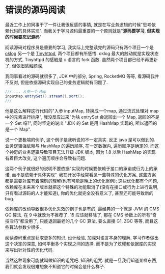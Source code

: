 # 错误的源码阅读

最近工作上的同事干了一件让我很反感的事情, 就是在写业务逻辑的时候"思考依赖代码的具体实现".  而我关于学习源码最重要的一个原则就是"**源码要学习, 但实现的时候要忘记源码**"

阅读源码对程序员是重要的学习, 我实际上完整读完的源码只有两个项目一个是[oklog](https://github.com/oklog/oklog) 另一个是 [Tinyhttpd](https://github.com/EZLippi/Tinyhttpd), 两个项目都有所感悟. oklog 最大的触动就是实现状态机的方式, Tinyhttpd 的感触是 c 语言的 fork 函数. 虽然两个项目都已经不再更新了, 但依旧感触颇深.

我同事看过的源码就很多了, JDK 中的部分, Spring, RocketMQ 等等, 看源码我并不反对, 但是依据源码实现自己的业务逻辑就有问题了. 


```java
/// ... 入参一个 Map
inputMap.entrySet().stream().sort();
///
```

他是这么解释这行代码的"入参 inputMap, 转换成一个map, 通过流式处理对 map 中的元素进行排序", 我没反应过来"为啥 entrySet 会返回出一个 Map, 返回的不是一个 Set 吗?", 同时坚定的说出 "JDK 的 Set 是用 HashMap 实现的, 所以返回的是一个 Map". 

说一个更极端的例子, 这个例子是我听说的不一定真实. 反正 java 是可以做到的. 业务逻辑强依赖与 HashMap 的遍历顺序, 在一定数据内, 遍历顺序是确定的. 而这个神奇的业务逻辑导致项目无法升级 JDK 版本, 因为 1.8 以后 HashMap 的实现有着巨大改变, 这个遍历顺序会导致有问题.

这两个例子就很好的说明不要依据"实现的时候要依赖于接口的承诺或行为上的承诺, 而不是依赖于具体实现". 我在开发中经常看见一些特殊的优化方案, 这些方案都是需要对库有着深刻的理解\(也有可能是晚上的优化案例\); 这些优化都有个问题, 依赖库在未来某个版本就把这个特殊的功能取消了\(没有在接口或行为上进行说明, 只有看过源码的人才能知道\), 你的优化就完全没有意义了, 甚至还可能导致新的 bug.  

依赖库的改动导致很多优化失效的例子也是有的, 最经典的一个就是 JVM 的 CMS GC 算法, 在 9 中就改为不推荐了, 15 应该就移除了, 那在 CMS 参数上的所有"奇技淫巧"都没用了, 只能退回最老的几个 GC 算法, 要么直接 G1, ZGC 等等, 而且这些算法参数少很多. 

阅读源码重点是获取更多的知识, 设计经验, 加深对语言本身的理解, 学习作者做出这个决定的深意, 如何平衡多个实现之间的选择. 而不是为了炫耀和依据库的实现来写出针对性的优化代码.

当然这种现象可能就叫做知识的诅咒吧. 知识的诅咒: 就是一旦我们知道某样东西, 我们就会发现很难想象不知道它的时候会是什么样子. 
